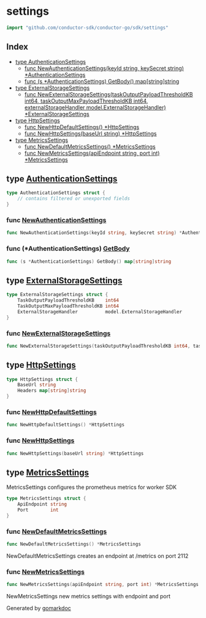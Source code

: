 <!-- Code generated by gomarkdoc. DO NOT EDIT -->

# settings

```go
import "github.com/conductor-sdk/conductor-go/sdk/settings"
```

## Index

- [type AuthenticationSettings](#type-authenticationsettings)
  - [func NewAuthenticationSettings(keyId string, keySecret string) \*AuthenticationSettings](#func-newauthenticationsettings)
  - [func (s \*AuthenticationSettings) GetBody() map[string]string](#func-authenticationsettings-getbody)
- [type ExternalStorageSettings](#type-externalstoragesettings)
  - [func NewExternalStorageSettings(taskOutputPayloadThresholdKB int64, taskOutputMaxPayloadThresholdKB int64, externalStorageHandler model.ExternalStorageHandler) \*ExternalStorageSettings](#func-newexternalstoragesettings)
- [type HttpSettings](#type-httpsettings)
  - [func NewHttpDefaultSettings() \*HttpSettings](#func-newhttpdefaultsettings)
  - [func NewHttpSettings(baseUrl string) \*HttpSettings](#func-newhttpsettings)
- [type MetricsSettings](#type-metricssettings)
  - [func NewDefaultMetricsSettings() \*MetricsSettings](#func-newdefaultmetricssettings)
  - [func NewMetricsSettings(apiEndpoint string, port int) \*MetricsSettings](#func-newmetricssettings)

## type [AuthenticationSettings](https://github.com/conductor-sdk/conductor-go/blob/main/sdk/settings/authentication_settings.go#L3-L6)

```go
type AuthenticationSettings struct {
    // contains filtered or unexported fields
}
```

### func [NewAuthenticationSettings](https://github.com/conductor-sdk/conductor-go/blob/main/sdk/settings/authentication_settings.go#L8)

```go
func NewAuthenticationSettings(keyId string, keySecret string) *AuthenticationSettings
```

### func \(\*AuthenticationSettings\) [GetBody](https://github.com/conductor-sdk/conductor-go/blob/main/sdk/settings/authentication_settings.go#L15)

```go
func (s *AuthenticationSettings) GetBody() map[string]string
```

## type [ExternalStorageSettings](https://github.com/conductor-sdk/conductor-go/blob/main/sdk/settings/external_storage_settings.go#L7-L11)

```go
type ExternalStorageSettings struct {
    TaskOutputPayloadThresholdKB    int64
    TaskOutputMaxPayloadThresholdKB int64
    ExternalStorageHandler          model.ExternalStorageHandler
}
```

### func [NewExternalStorageSettings](https://github.com/conductor-sdk/conductor-go/blob/main/sdk/settings/external_storage_settings.go#L13-L17)

```go
func NewExternalStorageSettings(taskOutputPayloadThresholdKB int64, taskOutputMaxPayloadThresholdKB int64, externalStorageHandler model.ExternalStorageHandler) *ExternalStorageSettings
```

## type [HttpSettings](https://github.com/conductor-sdk/conductor-go/blob/main/sdk/settings/http_settings.go#L3-L6)

```go
type HttpSettings struct {
    BaseUrl string
    Headers map[string]string
}
```

### func [NewHttpDefaultSettings](https://github.com/conductor-sdk/conductor-go/blob/main/sdk/settings/http_settings.go#L8)

```go
func NewHttpDefaultSettings() *HttpSettings
```

### func [NewHttpSettings](https://github.com/conductor-sdk/conductor-go/blob/main/sdk/settings/http_settings.go#L14)

```go
func NewHttpSettings(baseUrl string) *HttpSettings
```

## type [MetricsSettings](https://github.com/conductor-sdk/conductor-go/blob/main/sdk/settings/metrics_settings.go#L4-L7)

MetricsSettings configures the prometheus metrics for worker SDK

```go
type MetricsSettings struct {
    ApiEndpoint string
    Port        int
}
```

### func [NewDefaultMetricsSettings](https://github.com/conductor-sdk/conductor-go/blob/main/sdk/settings/metrics_settings.go#L10)

```go
func NewDefaultMetricsSettings() *MetricsSettings
```

NewDefaultMetricsSettings creates an endpoint at /metrics on port 2112

### func [NewMetricsSettings](https://github.com/conductor-sdk/conductor-go/blob/main/sdk/settings/metrics_settings.go#L18)

```go
func NewMetricsSettings(apiEndpoint string, port int) *MetricsSettings
```

NewMetricsSettings new metrics settings with endpoint and port

Generated by [gomarkdoc](https://github.com/princjef/gomarkdoc)
